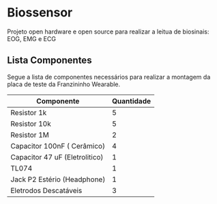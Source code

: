 # Biossensor

Projeto open hardware e open source para realizar a leitua de biosinais: EOG, EMG e ECG


## Lista Componentes
Segue a lista de componentes necessários para realizar a montagem da placa de teste da Franzininho Wearable. 

| Componente                      |  Quantidade         |
| ------------------------------- | ------------------- |
|  Resistor  1k                   |   5                 |
|  Resistor 10k                   |   5                 |
|  Resistor 1M                    |   2                 |
|  Capacitor 100nF ( Cerâmico)    |   4                 |
|  Capacitor 47 uF (Eletrolitico) |   1                 |
|  TL074                          |   1                 |
|  Jack P2 Estério (Headphone)    |   1                 |
|  Eletrodos  Descatáveis         |   3                 |
